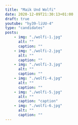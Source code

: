 ```yaml
---
title: "Maik Und Wolfi"
date: 2020-12-09T21:30:13+01:00
draft: true
youtube: "hy39-liUU-4"
type: "candidates"
posts:
    - img: "./wolfi-1.jpg"
      alt: ""
      caption: ""
    - img: "./wolfi-2.jpg"
      alt: ""
      caption: ""
    - img: "./wolfi-3.jpg"
      alt: ""
      caption: ""
    - img: "./wolfi-4.jpg"
      alt: ""
      caption: ""
    - img: "./wolfi-5.jpg"
      alt: ""
      caption: "caption"
    - img: "./wolfi-6.jpg"
      alt: ""
      caption: ""
---
```


